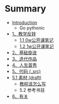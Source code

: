 # Summary

* [Introduction](README.md)
   * Go pythonic
* [1、教学反转](0MOOC/README.md)
   * [1.1  0w公开课笔记](0MOOC/61_1w_gong_kai_ke_bi_ji.md)
   * [1.2 1w公开课笔记](0MOOC/12_1wgong_kai_ke_bi_ji.md)
* [2、基础旋进](1sTry/README.md)
* [3、迭代作品](2nDev/README.md)
* [4、人生首秀](3rDemo/README.md)
* [5、代码 (_src)](_src/README.md)
* [5.1 素材 (draft)](draft/README.md)
   * [教程该怎么写](draft/how2tutorial.md)
   * 5.2 参考书目
* [6、有关](ABOUT.md)

